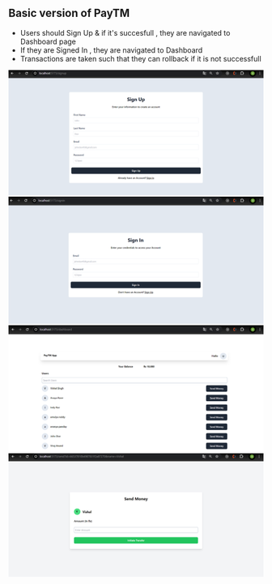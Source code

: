 
## Basic version of PayTM

- Users should Sign Up & if it's succesfull , they are navigated to Dashboard page
- If they are Signed In , they are navigated to Dashboard
- Transactions are taken such that they can rollback if it is not successfull

![Alt text](<Screenshot (239).png>)
![Alt text](<Screenshot (240).png>)
![Alt text](<Screenshot (241).png>)
![Alt text](<Screenshot (242).png>)